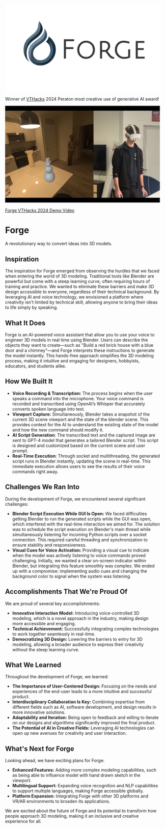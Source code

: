 ![Forge Logo](img/logo.png)

Winner of [VTHacks](https://vthacks.com/) 2024 Peraton most creative use of generative AI award!

[![Forge VTHacks 2024 Demo](img/demo.png)](https://www.youtube.com/watch?v=iutgneYjaZs "Forge VTHacks 2024 Demo")

[Forge VTHacks 2024 Demo Video](https://www.youtube.com/watch?v=iutgneYjaZs)

# Forge

A revolutionary way to convert ideas into 3D models.

## Inspiration

The inspiration for Forge emerged from observing the hurdles that we faced when entering the world of 3D modeling. Traditional tools like Blender are powerful but come with a steep learning curve, often requiring hours of training and practice. We wanted to eliminate these barriers and make 3D design accessible to everyone, regardless of their technical background. By leveraging AI and voice technology, we envisioned a platform where creativity isn't limited by technical skill, allowing anyone to bring their ideas to life simply by speaking.

## What It Does

Forge is an AI-powered voice assistant that allow you to use your voice to engineer 3D models in real time using Blender. Users can describe the objects they want to create—such as "Build a red brick house with a blue door and a chimney"—and Forge interprets these instructions to generate the model instantly. This hands-free approach simplifies the 3D modeling process, making it intuitive and engaging for designers, hobbyists, educators, and students alike.

## How We Built It

- **Voice Recording & Transcription:** The process begins when the user speaks a command into the microphone. Your voice command is recorded and transcribed using OpenAI’s Whisper that accurately converts spoken language into text.
- **Viewport Capture:** Simultaneously, Blender takes a snapshot of the current 3D scene viewport and the state of the blender scene. This provides context for the AI to understand the existing state of the model and how the new command should modify it.
- **AI Script Generation**: The transcribed text and the captured image are sent to GPT-4 model that generates a tailored Blender script. This script is designed and customized based on the current scene and user prompt.
- **Real-Time Execution**: Through socket and multithreading, the generated script runs in Blender instantly, updating the scene in real-time. This immediate execution allows users to see the results of their voice commands right away.

## Challenges We Ran Into

During the development of Forge, we encountered several significant challenges:

- **Blender Script Execution While GUI Is Open:** We faced difficulties getting Blender to run the generated scripts while the GUI was open, which interfered with the real-time interaction we aimed for. The solution was to schedule the script execution on Blender's main thread while simultaneously listening for incoming Python scripts over a socket connection. This required careful threading and synchronization to ensure stability and responsiveness.
- **Visual Cues for Voice Activation:** Providing a visual cue to indicate when the model was actively listening to voice commands proved challenging. Initially, we wanted a clear on-screen indicator within Blender, but integrating this feature smoothly was complex. We ended up with a compromise: implementing audio cues and changing the background color to signal when the system was listening.

## Accomplishments That We're Proud Of

We are proud of several key accomplishments:

- **Innovative Interaction Model:** Introducing voice-controlled 3D modeling, which is a novel approach in the industry, making design more accessible and engaging.
- **Technical Achievement:** Successfully integrating complex technologies to work together seamlessly in real-time.
- **Democratizing 3D Design:** Lowering the barriers to entry for 3D modeling, allowing a broader audience to express their creativity without the steep learning curve.

## What We Learned

Throughout the development of Forge, we learned:

- **The Importance of User-Centered Design:** Focusing on the needs and experiences of the end-user leads to a more intuitive and successful product.
- **Interdisciplinary Collaboration Is Key:** Combining expertise from different fields such as AI, software development, and design results in more innovative solutions.
- **Adaptability and Iteration:** Being open to feedback and willing to iterate on our designs and algorithms significantly improved the final product.
- **The Potential of AI in Creative Fields:** Leveraging AI technologies can open up new avenues for creativity and user interaction.

## What's Next for Forge

Looking ahead, we have exciting plans for Forge:

- **Enhanced Features:** Adding more complex modeling capabilities, such as being able to influence model with hand drawn sketch in the viewport.
- **Multilingual Support:** Expanding voice recognition and NLP capabilities to support multiple languages, making Forge accessible globally.
- **Platform Expansion:** Integrating Forge with other 3D platforms and VR/AR environments to broaden its applications.

We are excited about the future of Forge and its potential to transform how people approach 3D modeling, making it an inclusive and creative experience for all.

